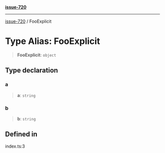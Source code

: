 [**issue-720**](../README.md)

***

[issue-720](../README.md) / FooExplicit

# Type Alias: FooExplicit

> **FooExplicit**: `object`

## Type declaration

### a

> **a**: `string`

### b

> **b**: `string`

## Defined in

index.ts:3

